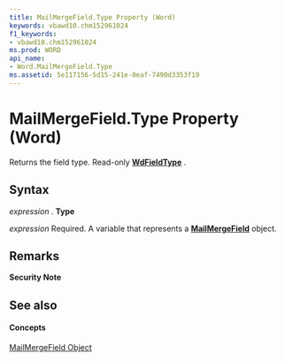 ```yaml
---
title: MailMergeField.Type Property (Word)
keywords: vbawd10.chm152961024
f1_keywords:
- vbawd10.chm152961024
ms.prod: WORD
api_name:
- Word.MailMergeField.Type
ms.assetid: 5e117156-5d15-241e-0eaf-7490d3353f19
---
```



# MailMergeField.Type Property (Word)

Returns the field type. Read-only  **[WdFieldType](wdfieldtype-enumeration-word.md)** .


## Syntax

 _expression_ . **Type**

 _expression_ Required. A variable that represents a **[MailMergeField](mailmergefield-object-word.md)** object.


## Remarks


 **Security Note**  




## See also


#### Concepts


[MailMergeField Object](mailmergefield-object-word.md)

